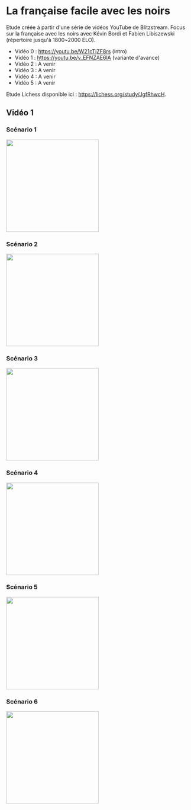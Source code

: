 # La française facile avec les noirs

Etude créée à partir d'une série de vidéos YouTube de Blitzstream. Focus sur la française avec les noirs avec Kévin Bordi et Fabien Libiszewski (répertoire jusqu'à 1800~2000 ELO).

- Vidéo 0 : https://youtu.be/W21cTjZF8rs (intro)
- Vidéo 1 : https://youtu.be/v_EFNZAE6lA (variante d'avance)
- Vidéo 2 : A venir
- Vidéo 3 : A venir
- Vidéo 4 : A venir
- Vidéo 5 : A venir

Etude Lichess disponible ici : https://lichess.org/study/JgfRhwcH.

## Vidéo 1

### Scénario 1

<img src="./gifs/video1_scenario1.gif" width="250">

### Scénario 2

<img src="./gifs/video1_scenario2.gif" width="250">

### Scénario 3

<img src="./gifs/video1_scenario3.gif" width="250">

### Scénario 4

<img src="./gifs/video1_scenario4.gif" width="250">

### Scénario 5

<img src="./gifs/video1_scenario5.gif" width="250">

### Scénario 6

<img src="./gifs/video1_scenario6.gif" width="250">
